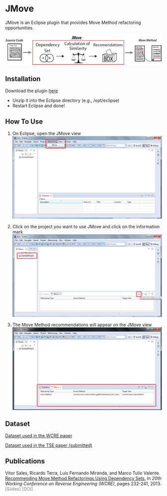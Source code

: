 # JMove
JMove is an Eclipse plugin that provides Move Method refactoring opportunities.

![jmove-architecture](/images/arq44.jpg)

## Installation
Download the plugin [here](https://github.com/aserg-ufmg/jmove/blob/master/JMove.zip)

* Unzip it into the Eclipse directory (e.g., /opt/eclipse)
* Restart Eclipse and done!

## How To Use

1. On Eclipse, open the JMove view
![jmove-1](/images/i1.jpg)

2. Click on the project you want to use JMove and click on the information mark
![jmove-2](/images/i2.jpg)

3. The Move Method recommendations will appear on the JMove view
![jmove-3](/images/i3.jpg)

## Dataset

[Dataset used in the WCRE paper](http://aserg.labsoft.dcc.ufmg.br/jmove/)

[Dataset used in the TSE paper (submitted)](https://github.com/aserg-ufmg/jmove/tree/master/dataset-tse)

## Publications

Vitor Sales, Ricardo Terra, Luis Fernando Miranda, and Marco Tulio Valente. 
<a href="http://www.dcc.ufmg.br/~mtov/pub/2013_wcre_jmove.pdf">
Recommending Move Method Refactorings Using Dependency Sets.</a>
In <em>20th Working Conference on Reverse Engineering (WCRE)</em>, pages 232-241, 2013. 
<a style="color:#808080;text-decoration:none" href="https://speakerdeck.com/aserg_ufmg/recommending-move-method-refactorings-using-dependency-sets-wcre-2013"> [Slides]</a> <a style="color:#808080;text-decoration:none" href="http://dx.doi.org/10.1109/WCRE.2013.6671298"> [DOI]</a>
